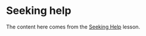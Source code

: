 # Seeking help

The content here comes from the [Seeking Help](http://swcarpentry.github.io/r-novice-gapminder/03-seeking-help/) lesson.


